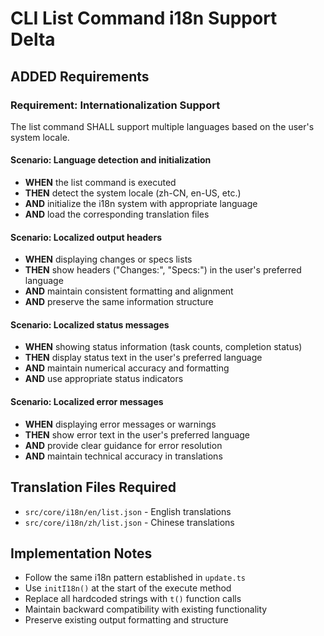 # CLI List Command i18n Support Delta

## ADDED Requirements

### Requirement: Internationalization Support

The list command SHALL support multiple languages based on the user's system locale.

#### Scenario: Language detection and initialization

- **WHEN** the list command is executed
- **THEN** detect the system locale (zh-CN, en-US, etc.)
- **AND** initialize the i18n system with appropriate language
- **AND** load the corresponding translation files

#### Scenario: Localized output headers

- **WHEN** displaying changes or specs lists
- **THEN** show headers ("Changes:", "Specs:") in the user's preferred language
- **AND** maintain consistent formatting and alignment
- **AND** preserve the same information structure

#### Scenario: Localized status messages

- **WHEN** showing status information (task counts, completion status)
- **THEN** display status text in the user's preferred language
- **AND** maintain numerical accuracy and formatting
- **AND** use appropriate status indicators

#### Scenario: Localized error messages

- **WHEN** displaying error messages or warnings
- **THEN** show error text in the user's preferred language
- **AND** provide clear guidance for error resolution
- **AND** maintain technical accuracy in translations

## Translation Files Required

- `src/core/i18n/en/list.json` - English translations
- `src/core/i18n/zh/list.json` - Chinese translations

## Implementation Notes

- Follow the same i18n pattern established in `update.ts`
- Use `initI18n()` at the start of the execute method
- Replace all hardcoded strings with `t()` function calls
- Maintain backward compatibility with existing functionality
- Preserve existing output formatting and structure